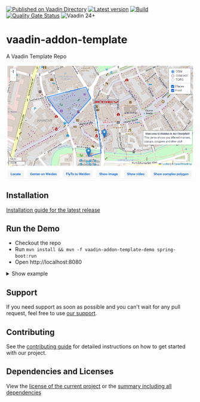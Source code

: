 [![Published on Vaadin Directory](https://img.shields.io/badge/Vaadin%20Directory-published-00b4f0?logo=vaadin)](https://vaadin.com/directory/component/vaadin-addon-template)
[![Latest version](https://img.shields.io/maven-central/v/com.xdev-software/vaadin-addon-template?logo=apache%20maven)](https://mvnrepository.com/artifact/com.xdev-software/vaadin-addon-template)
[![Build](https://img.shields.io/github/actions/workflow/status/xdev-software/vaadin-addon-template/checkBuild.yml?branch=develop)](https://github.com/xdev-software/vaadin-addon-template/actions/workflows/checkBuild.yml?query=branch%3Adevelop)
[![Quality Gate Status](https://sonarcloud.io/api/project_badges/measure?project=xdev-software_vaadin-addon-template&metric=alert_status)](https://sonarcloud.io/dashboard?id=xdev-software_vaadin-addon-template)
![Vaadin 24+](https://img.shields.io/badge/Vaadin%20Platform/Flow-24+-00b4f0)

# vaadin-addon-template
A Vaadin Template Repo

![demo](assets/demo.png)


## Installation
[Installation guide for the latest release](https://github.com/xdev-software/vaadin-addon-template/releases/latest#Installation)


## Run the Demo
* Checkout the repo
* Run ``mvn install && mvn -f vaadin-addon-template-demo spring-boot:run``
* Open http://localhost:8080


<details>
  <summary>Show example</summary>
  
  ![demo](assets/demo.avif)
</details>

## Support
If you need support as soon as possible and you can't wait for any pull request, feel free to use [our support](https://xdev.software/en/services/support).

## Contributing
See the [contributing guide](./CONTRIBUTING.md) for detailed instructions on how to get started with our project.

## Dependencies and Licenses
View the [license of the current project](LICENSE) or the [summary including all dependencies](https://xdev-software.github.io/vaadin-addon-template/dependencies/)
